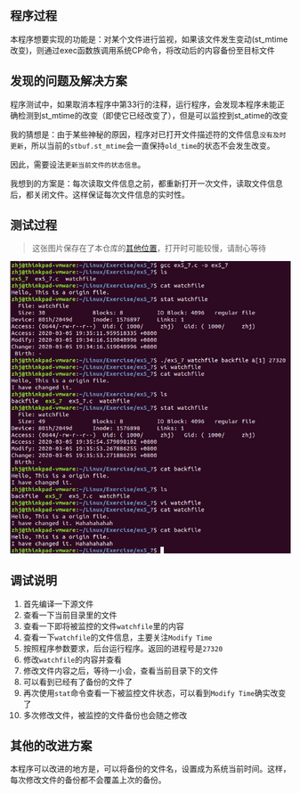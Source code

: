 ## 程序过程

本程序想要实现的功能是：对某个文件进行监视，如果该文件发生变动(st_mtime改变)，则通过exec函数族调用系统CP命令，将改动后的内容备份至目标文件

## 发现的问题及解决方案

程序测试中，如果取消本程序中第33行的注释，运行程序，会发现本程序未能正确检测到st_mtime的改变（即使它已经改变了），但是可以监控到st_atime的改变

我的猜想是：由于某些神秘的原因，程序对已打开文件描述符的文件信息`没有及时更新`，所以当前的`stbuf.st_mtime`会一直保持`old_time`的状态不会发生改变。

因此，需要设法`更新当前文件的状态信息`。

我想到的方案是：每次读取文件信息之前，都重新打开一次文件，读取文件信息后，都关闭文件。这样保证每次文件信息的实时性。

## 测试过程

> 这张图片保存在了本仓库的[其他位置](../../../Image/Exercise/ex5_7/show.png)，打开时可能较慢，请耐心等待

![调试过程](../../../Image/Exercise/ex5_7/show.png)

## 调试说明

1. 首先编译一下源文件
2. 查看一下当前目录里的文件
3. 查看一下即将被监控的文件`watchfile`里的内容
4. 查看一下`watchfile`的文件信息，主要关注`Modify Time`
5. 按照程序参数要求，后台运行程序。返回的进程号是`27320`
6. 修改`watchfile`的内容并查看
7. 修改文件内容之后，等待一小会，查看当前目录下的文件
8. 可以看到已经有了备份的文件了
9. 再次使用`stat`命令查看一下被监控文件状态，可以看到`Modify Time`确实改变了
10. 多次修改文件，被监控的文件备份也会随之修改

## 其他的改进方案

本程序可以改进的地方是，可以将备份的文件名，设置成为系统当前时间。这样，每次修改文件的备份都不会覆盖上次的备份。
